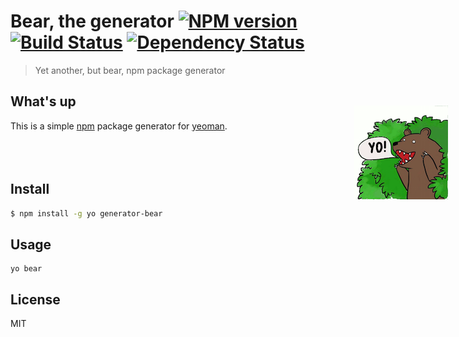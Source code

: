 # Bear, the generator [![NPM version][npm-image]][npm-url] [![Build Status][travis-image]][travis-url] [![Dependency Status][daviddm-image]][daviddm-url]

> Yet another, but bear, npm package generator

## What's up

<a style="position: absolute; top: 241px; right: 32px; width: 150px;" href="http://www.sebastienmillon.com/I-Love-You-Bear"><img src="/assets/bear.png" alt="Bear Logo" title="Bear" align="right"/></a>

This is a simple [npm](http://npmjs.org) package generator for [yeoman](http://yeoman.io).
<br/>
<br/>
<br/>
<br/>

## Install

```sh
$ npm install -g yo generator-bear
```

## Usage

```shell
yo bear
```

## License

MIT

[npm-image]: https://badge.fury.io/js/generator-bear.svg
[npm-url]: https://npmjs.org/package/generator-bear
[travis-image]: https://travis-ci.org/gobwas/generator-bear.svg?branch=master
[travis-url]: https://travis-ci.org/gobwas/generator-bear
[daviddm-image]: https://david-dm.org/gobwas/generator-bear.svg?theme=shields.io
[daviddm-url]: https://david-dm.org/gobwas/generator-bear